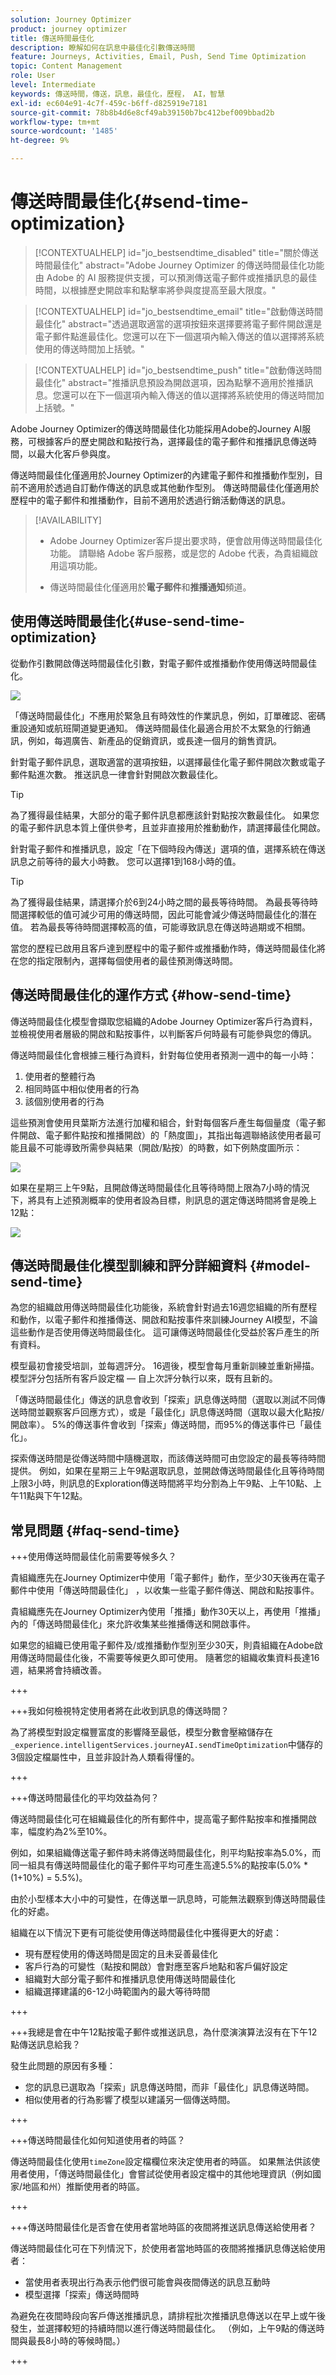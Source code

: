 ```yaml
---
solution: Journey Optimizer
product: journey optimizer
title: 傳送時間最佳化
description: 瞭解如何在訊息中最佳化引數傳送時間
feature: Journeys, Activities, Email, Push, Send Time Optimization
topic: Content Management
role: User
level: Intermediate
keywords: 傳送時間，傳送，訊息，最佳化，歷程， AI，智慧
exl-id: ec604e91-4c7f-459c-b6ff-d825919e7181
source-git-commit: 78b8b4d6e8cf49ab39150b7bc412bef009bbad2b
workflow-type: tm+mt
source-wordcount: '1485'
ht-degree: 9%

---
```


# 傳送時間最佳化{#send-time-optimization}

>[!CONTEXTUALHELP]
>id="jo_bestsendtime_disabled"
>title="關於傳送時間最佳化"
>abstract="Adobe Journey Optimizer 的傳送時間最佳化功能由 Adobe 的 AI 服務提供支援，可以預測傳送電子郵件或推播訊息的最佳時間，以根據歷史開啟率和點擊率將參與度提高至最大限度。"

>[!CONTEXTUALHELP]
>id="jo_bestsendtime_email"
>title="啟動傳送時間最佳化"
>abstract="透過選取適當的選項按鈕來選擇要將電子郵件開啟還是電子郵件點進最佳化。您還可以在下一個選項內輸入傳送的值以選擇將系統使用的傳送時間加上括號。"

>[!CONTEXTUALHELP]
>id="jo_bestsendtime_push"
>title="啟動傳送時間最佳化"
>abstract="推播訊息預設為開啟選項，因為點擊不適用於推播訊息。您還可以在下一個選項內輸入傳送的值以選擇將系統使用的傳送時間加上括號。"

Adobe Journey Optimizer的傳送時間最佳化功能採用Adobe的Journey AI服務，可根據客戶的歷史開啟和點按行為，選擇最佳的電子郵件和推播訊息傳送時間，以最大化客戶參與度。

傳送時間最佳化僅適用於Journey Optimizer的內建電子郵件和推播動作型別，目前不適用於透過自訂動作傳送的訊息或其他動作型別。 傳送時間最佳化僅適用於歷程中的電子郵件和推播動作，目前不適用於透過行銷活動傳送的訊息。

>[!AVAILABILITY]
>
>* Adobe Journey Optimizer客戶提出要求時，便會啟用傳送時間最佳化功能。 請聯絡 Adobe 客戶服務，或是您的 Adobe 代表，為貴組織啟用這項功能。
>
>* 傳送時間最佳化僅適用於&#x200B;**電子郵件**&#x200B;和&#x200B;**推播通知**&#x200B;頻道。
>

## 使用傳送時間最佳化{#use-send-time-optimization}

從動作引數開啟傳送時間最佳化引數，對電子郵件或推播動作使用傳送時間最佳化。

![](assets/jo-message5.png)

「傳送時間最佳化」不應用於緊急且有時效性的作業訊息，例如，訂單確認、密碼重設通知或航班閘道變更通知。 傳送時間最佳化最適合用於不太緊急的行銷通訊，例如，每週廣告、新產品的促銷資訊，或長達一個月的銷售資訊。

針對電子郵件訊息，選取適當的選項按鈕，以選擇最佳化電子郵件開啟次數或電子郵件點進次數。 推送訊息一律會針對開啟次數最佳化。

>[!TIP]
>
>為了獲得最佳結果，大部分的電子郵件訊息都應該針對點按次數最佳化。 如果您的電子郵件訊息本質上僅供參考，且並非直接用於推動動作，請選擇最佳化開啟。

針對電子郵件和推播訊息，設定「在下個時段內傳送」選項的值，選擇系統在傳送訊息之前等待的最大小時數。 您可以選擇1到168小時的值。

>[!TIP]
>
>為了獲得最佳結果，請選擇介於6到24小時之間的最長等待時間。 為最長等待時間選擇較低的值可減少可用的傳送時間，因此可能會減少傳送時間最佳化的潛在值。 若為最長等待時間選擇較高的值，可能導致訊息在傳送時過期或不相關。

當您的歷程已啟用且客戶達到歷程中的電子郵件或推播動作時，傳送時間最佳化將在您的指定限制內，選擇每個使用者的最佳預測傳送時間。


## 傳送時間最佳化的運作方式 {#how-send-time}

傳送時間最佳化模型會擷取您組織的Adobe Journey Optimizer客戶行為資料，並檢視使用者層級的開啟和點按事件，以判斷客戶何時最有可能參與您的傳訊。

傳送時間最佳化會根據三種行為資料，針對每位使用者預測一週中的每一小時：

1. 使用者的整體行為
1. 相同時區中相似使用者的行為
1. 該個別使用者的行為

這些預測會使用貝葉斯方法進行加權和組合，針對每個客戶產生每個量度（電子郵件開啟、電子郵件點按和推播開啟）的「熱度圖」，其指出每週聯絡該使用者最可能且最不可能導致所需參與結果（開啟/點按）的時數，如下例熱度圖所示：

![](assets/heatmap-1.png)

如果在星期三上午9點，且開啟傳送時間最佳化且等待時間上限為7小時的情況下，將具有上述預測概率的使用者設為目標，則訊息的選定傳送時間將會是晚上12點：

![](assets/heatmap-2.png)

## 傳送時間最佳化模型訓練和評分詳細資料  {#model-send-time}

為您的組織啟用傳送時間最佳化功能後，系統會針對過去16週您組織的所有歷程和動作，以電子郵件和推播傳送、開啟和點按事件來訓練Journey AI模型，不論這些動作是否使用傳送時間最佳化。 這可讓傳送時間最佳化受益於客戶產生的所有資料。

模型最初會接受培訓，並每週評分。 16週後，模型會每月重新訓練並重新掃描。 模型評分包括所有客戶設定檔 — 自上次評分執行以來，既有且新的。

「傳送時間最佳化」傳送的訊息會收到「探索」訊息傳送時間（選取以測試不同傳送時間並觀察客戶回應方式），或是「最佳化」訊息傳送時間（選取以最大化點按/開啟率）。 5%的傳送事件會收到「探索」傳送時間，而95%的傳送事件已「最佳化」。

探索傳送時間是從傳送時間中隨機選取，而該傳送時間可由您設定的最長等待時間提供。 例如，如果在星期三上午9點選取訊息，並開啟傳送時間最佳化且等待時間上限3小時，則訊息的Exploration傳送時間將平均分割為上午9點、上午10點、上午11點與下午12點。


## 常見問題 {#faq-send-time}

+++使用傳送時間最佳化前需要等候多久？

貴組織應先在Journey Optimizer中使用「電子郵件」動作，至少30天後再在電子郵件中使用「傳送時間最佳化」 ，以收集一些電子郵件傳送、開啟和點按事件。

貴組織應先在Journey Optimizer內使用「推播」動作30天以上，再使用「推播」內的「傳送時間最佳化」來允許收集某些推播傳送和開啟事件。

如果您的組織已使用電子郵件及/或推播動作型別至少30天，則貴組織在Adobe啟用傳送時間最佳化後，不需要等候更久即可使用。 隨著您的組織收集資料長達16週，結果將會持續改善。

+++

+++我如何檢視特定使用者將在此收到訊息的傳送時間？

為了將模型對設定檔豐富度的影響降至最低，模型分數會壓縮儲存在`_experience.intelligentServices.journeyAI.sendTimeOptimization`中儲存的3個設定檔屬性中，且並非設計為人類看得懂的。

+++


+++傳送時間最佳化的平均效益為何？

傳送時間最佳化可在組織最佳化的所有郵件中，提高電子郵件點按率和推播開啟率，幅度約為2%至10%。

例如，如果組織傳送電子郵件時未將傳送時間最佳化，則平均點按率為5.0%，而同一組具有傳送時間最佳化的電子郵件平均可產生高達5.5%的點按率(5.0% * (1+10%) = 5.5%)。

由於小型樣本大小中的可變性，在傳送單一訊息時，可能無法觀察到傳送時間最佳化的好處。

組織在以下情況下更有可能從使用傳送時間最佳化中獲得更大的好處：

* 現有歷程使用的傳送時間是固定的且未妥善最佳化
* 客戶行為的可變性（點按和開啟）會對應至客戶地點和客戶偏好設定
* 組織對大部分電子郵件和推播訊息使用傳送時間最佳化
* 組織選擇建議的6-12小時範圍內的最大等待時間

+++

+++我總是會在中午12點按電子郵件或推送訊息，為什麼演演算法沒有在下午12點傳送訊息給我？


發生此問題的原因有多種：

* 您的訊息已選取為「探索」訊息傳送時間，而非「最佳化」訊息傳送時間。
* 相似使用者的行為影響了模型以建議另一個傳送時間。

+++

+++傳送時間最佳化如何知道使用者的時區？

傳送時間最佳化使用`timeZone`設定檔欄位來決定使用者的時區。 如果無法供該使用者使用，「傳送時間最佳化」會嘗試從使用者設定檔中的其他地理資訊（例如國家/地區和州）推斷使用者的時區。

+++


+++傳送時間最佳化是否會在使用者當地時區的夜間將推送訊息傳送給使用者？

傳送時間最佳化可在下列情況下，於使用者當地時區的夜間將推播訊息傳送給使用者：

* 當使用者表現出行為表示他們很可能會與夜間傳送的訊息互動時
* 模型選擇「探索」傳送時間時

為避免在夜間時段向客戶傳送推播訊息，請排程批次推播訊息傳送以在早上或午後發生，並選擇較短的持續時間以進行傳送時間最佳化。 （例如，上午9點的傳送時間與最長8小時的等候時間。）

+++



